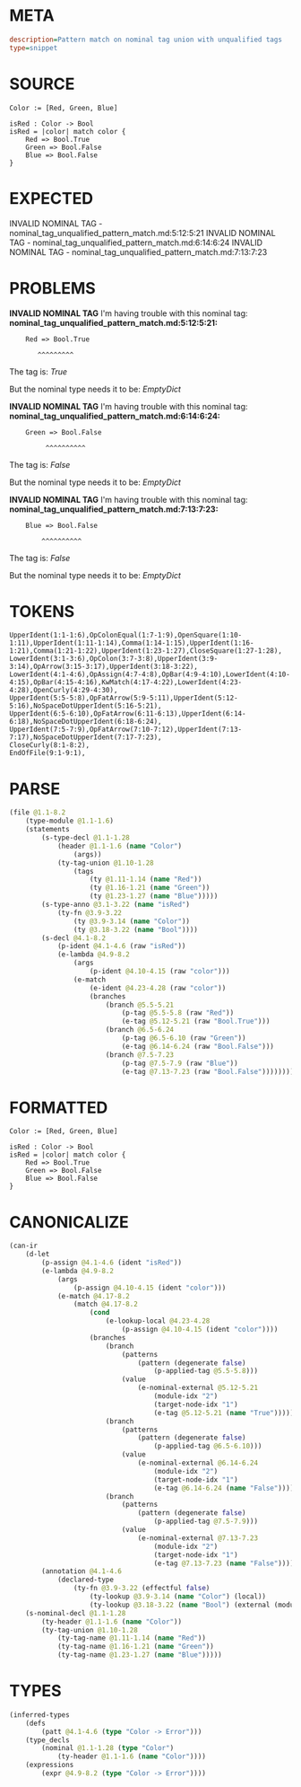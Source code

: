 # META
~~~ini
description=Pattern match on nominal tag union with unqualified tags
type=snippet
~~~
# SOURCE
~~~roc
Color := [Red, Green, Blue]

isRed : Color -> Bool
isRed = |color| match color {
    Red => Bool.True
    Green => Bool.False
    Blue => Bool.False
}
~~~
# EXPECTED
INVALID NOMINAL TAG - nominal_tag_unqualified_pattern_match.md:5:12:5:21
INVALID NOMINAL TAG - nominal_tag_unqualified_pattern_match.md:6:14:6:24
INVALID NOMINAL TAG - nominal_tag_unqualified_pattern_match.md:7:13:7:23
# PROBLEMS
**INVALID NOMINAL TAG**
I'm having trouble with this nominal tag:
**nominal_tag_unqualified_pattern_match.md:5:12:5:21:**
```roc
    Red => Bool.True
```
           ^^^^^^^^^

The tag is:
    _True_

But the nominal type needs it to be:
    _EmptyDict_

**INVALID NOMINAL TAG**
I'm having trouble with this nominal tag:
**nominal_tag_unqualified_pattern_match.md:6:14:6:24:**
```roc
    Green => Bool.False
```
             ^^^^^^^^^^

The tag is:
    _False_

But the nominal type needs it to be:
    _EmptyDict_

**INVALID NOMINAL TAG**
I'm having trouble with this nominal tag:
**nominal_tag_unqualified_pattern_match.md:7:13:7:23:**
```roc
    Blue => Bool.False
```
            ^^^^^^^^^^

The tag is:
    _False_

But the nominal type needs it to be:
    _EmptyDict_

# TOKENS
~~~zig
UpperIdent(1:1-1:6),OpColonEqual(1:7-1:9),OpenSquare(1:10-1:11),UpperIdent(1:11-1:14),Comma(1:14-1:15),UpperIdent(1:16-1:21),Comma(1:21-1:22),UpperIdent(1:23-1:27),CloseSquare(1:27-1:28),
LowerIdent(3:1-3:6),OpColon(3:7-3:8),UpperIdent(3:9-3:14),OpArrow(3:15-3:17),UpperIdent(3:18-3:22),
LowerIdent(4:1-4:6),OpAssign(4:7-4:8),OpBar(4:9-4:10),LowerIdent(4:10-4:15),OpBar(4:15-4:16),KwMatch(4:17-4:22),LowerIdent(4:23-4:28),OpenCurly(4:29-4:30),
UpperIdent(5:5-5:8),OpFatArrow(5:9-5:11),UpperIdent(5:12-5:16),NoSpaceDotUpperIdent(5:16-5:21),
UpperIdent(6:5-6:10),OpFatArrow(6:11-6:13),UpperIdent(6:14-6:18),NoSpaceDotUpperIdent(6:18-6:24),
UpperIdent(7:5-7:9),OpFatArrow(7:10-7:12),UpperIdent(7:13-7:17),NoSpaceDotUpperIdent(7:17-7:23),
CloseCurly(8:1-8:2),
EndOfFile(9:1-9:1),
~~~
# PARSE
~~~clojure
(file @1.1-8.2
	(type-module @1.1-1.6)
	(statements
		(s-type-decl @1.1-1.28
			(header @1.1-1.6 (name "Color")
				(args))
			(ty-tag-union @1.10-1.28
				(tags
					(ty @1.11-1.14 (name "Red"))
					(ty @1.16-1.21 (name "Green"))
					(ty @1.23-1.27 (name "Blue")))))
		(s-type-anno @3.1-3.22 (name "isRed")
			(ty-fn @3.9-3.22
				(ty @3.9-3.14 (name "Color"))
				(ty @3.18-3.22 (name "Bool"))))
		(s-decl @4.1-8.2
			(p-ident @4.1-4.6 (raw "isRed"))
			(e-lambda @4.9-8.2
				(args
					(p-ident @4.10-4.15 (raw "color")))
				(e-match
					(e-ident @4.23-4.28 (raw "color"))
					(branches
						(branch @5.5-5.21
							(p-tag @5.5-5.8 (raw "Red"))
							(e-tag @5.12-5.21 (raw "Bool.True")))
						(branch @6.5-6.24
							(p-tag @6.5-6.10 (raw "Green"))
							(e-tag @6.14-6.24 (raw "Bool.False")))
						(branch @7.5-7.23
							(p-tag @7.5-7.9 (raw "Blue"))
							(e-tag @7.13-7.23 (raw "Bool.False")))))))))
~~~
# FORMATTED
~~~roc
Color := [Red, Green, Blue]

isRed : Color -> Bool
isRed = |color| match color {
	Red => Bool.True
	Green => Bool.False
	Blue => Bool.False
}
~~~
# CANONICALIZE
~~~clojure
(can-ir
	(d-let
		(p-assign @4.1-4.6 (ident "isRed"))
		(e-lambda @4.9-8.2
			(args
				(p-assign @4.10-4.15 (ident "color")))
			(e-match @4.17-8.2
				(match @4.17-8.2
					(cond
						(e-lookup-local @4.23-4.28
							(p-assign @4.10-4.15 (ident "color"))))
					(branches
						(branch
							(patterns
								(pattern (degenerate false)
									(p-applied-tag @5.5-5.8)))
							(value
								(e-nominal-external @5.12-5.21
									(module-idx "2")
									(target-node-idx "1")
									(e-tag @5.12-5.21 (name "True")))))
						(branch
							(patterns
								(pattern (degenerate false)
									(p-applied-tag @6.5-6.10)))
							(value
								(e-nominal-external @6.14-6.24
									(module-idx "2")
									(target-node-idx "1")
									(e-tag @6.14-6.24 (name "False")))))
						(branch
							(patterns
								(pattern (degenerate false)
									(p-applied-tag @7.5-7.9)))
							(value
								(e-nominal-external @7.13-7.23
									(module-idx "2")
									(target-node-idx "1")
									(e-tag @7.13-7.23 (name "False")))))))))
		(annotation @4.1-4.6
			(declared-type
				(ty-fn @3.9-3.22 (effectful false)
					(ty-lookup @3.9-3.14 (name "Color") (local))
					(ty-lookup @3.18-3.22 (name "Bool") (external (module-idx "2") (target-node-idx "1")))))))
	(s-nominal-decl @1.1-1.28
		(ty-header @1.1-1.6 (name "Color"))
		(ty-tag-union @1.10-1.28
			(ty-tag-name @1.11-1.14 (name "Red"))
			(ty-tag-name @1.16-1.21 (name "Green"))
			(ty-tag-name @1.23-1.27 (name "Blue")))))
~~~
# TYPES
~~~clojure
(inferred-types
	(defs
		(patt @4.1-4.6 (type "Color -> Error")))
	(type_decls
		(nominal @1.1-1.28 (type "Color")
			(ty-header @1.1-1.6 (name "Color"))))
	(expressions
		(expr @4.9-8.2 (type "Color -> Error"))))
~~~
